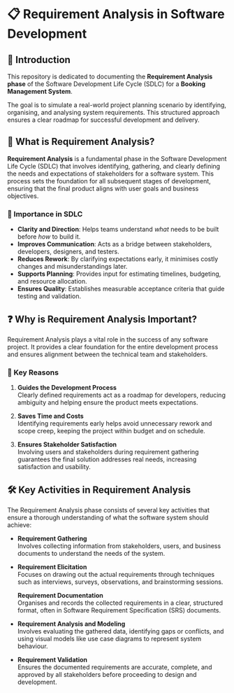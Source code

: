 # 📋 Requirement Analysis in Software Development

## 📝 Introduction  
This repository is dedicated to documenting the **Requirement Analysis phase** of the Software Development Life Cycle (SDLC) for a **Booking Management System**.  

The goal is to simulate a real-world project planning scenario by identifying, organising, and analysing system requirements. This structured approach ensures a clear roadmap for successful development and delivery.

## 📌 What is Requirement Analysis?

**Requirement Analysis** is a fundamental phase in the Software Development Life Cycle (SDLC) that involves identifying, gathering, and clearly defining the needs and expectations of stakeholders for a software system. This process sets the foundation for all subsequent stages of development, ensuring that the final product aligns with user goals and business objectives.

### 🎯 Importance in SDLC

- **Clarity and Direction**: Helps teams understand *what* needs to be built before *how* to build it.
- **Improves Communication**: Acts as a bridge between stakeholders, developers, designers, and testers.
- **Reduces Rework**: By clarifying expectations early, it minimises costly changes and misunderstandings later.
- **Supports Planning**: Provides input for estimating timelines, budgeting, and resource allocation.
- **Ensures Quality**: Establishes measurable acceptance criteria that guide testing and validation.

## ❓ Why is Requirement Analysis Important?

Requirement Analysis plays a vital role in the success of any software project. It provides a clear foundation for the entire development process and ensures alignment between the technical team and stakeholders.

### 🔑 Key Reasons

1. **Guides the Development Process**  
   Clearly defined requirements act as a roadmap for developers, reducing ambiguity and helping ensure the product meets expectations.

2. **Saves Time and Costs**  
   Identifying requirements early helps avoid unnecessary rework and scope creep, keeping the project within budget and on schedule.

3. **Ensures Stakeholder Satisfaction**  
   Involving users and stakeholders during requirement gathering guarantees the final solution addresses real needs, increasing satisfaction and usability.

## 🛠️ Key Activities in Requirement Analysis

The Requirement Analysis phase consists of several key activities that ensure a thorough understanding of what the software system should achieve:

- **Requirement Gathering**  
  Involves collecting information from stakeholders, users, and business documents to understand the needs of the system.

- **Requirement Elicitation**  
  Focuses on drawing out the actual requirements through techniques such as interviews, surveys, observations, and brainstorming sessions.

   **Requirement Documentation**  
  Organises and records the collected requirements in a clear, structured format, often in Software Requirement Specification (SRS) documents.

- **Requirement Analysis and Modeling**  
  Involves evaluating the gathered data, identifying gaps or conflicts, and using visual models like use case diagrams to represent system behaviour.

- **Requirement Validation**  
  Ensures the documented requirements are accurate, complete, and approved by all stakeholders before proceeding to design and development.
